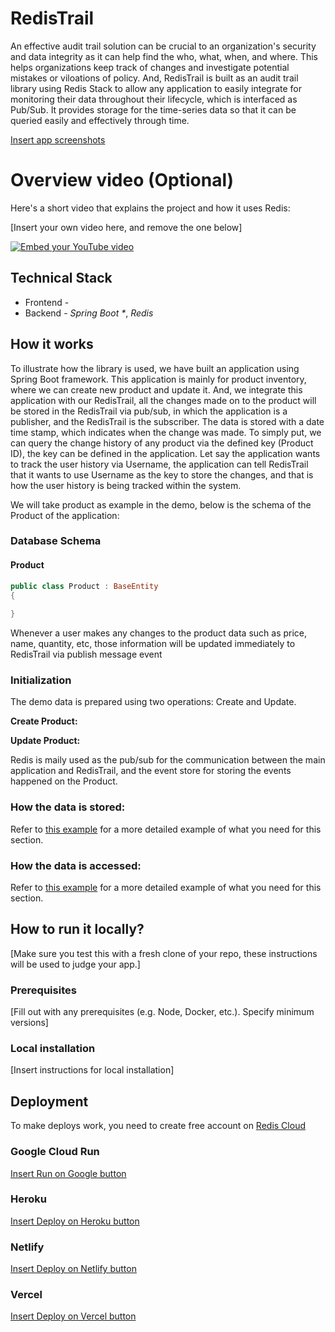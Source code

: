 # RedisTrail

 An effective audit trail solution can be crucial to an organization's security and data integrity as it can help find the who, what, when, and where. This helps organizations keep track of changes and investigate potential mistakes or viloations of policy. And, RedisTrail is built as an audit trail library using Redis Stack to allow any application to easily integrate for monitoring their data throughout their lifecycle, which is interfaced as Pub/Sub. It provides storage for the time-series data so that it can be queried easily and effectively through time.

[Insert app screenshots](https://docs.github.com/en/get-started/writing-on-github/getting-started-with-writing-and-formatting-on-github/basic-writing-and-formatting-syntax#uploading-assets)

# Overview video (Optional)

Here's a short video that explains the project and how it uses Redis:

[Insert your own video here, and remove the one below]

[![Embed your YouTube video](https://i.ytimg.com/vi/vyxdC1qK4NE/maxresdefault.jpg)](https://www.youtube.com/watch?v=vyxdC1qK4NE)

## Technical Stack

- Frontend - 
- Backend - _Spring Boot *_, _Redis_ 

## How it works

To illustrate how the library is used, we have built an application using Spring Boot framework. This application is mainly for product inventory, where we can create new product and update it. And, we integrate this application with our RedisTrail,  all the changes made on to the product will be stored in the RedisTrail via pub/sub, in which the application is a publisher, and the RedisTrail is the subscriber. The data is stored with a date time stamp, which indicates when the change was made. To simply put, we can query the change history of any product via the defined key (Product ID), the key can be defined in the application. Let say the application wants to track the user history via Username, the application can tell RedisTrail that it wants to use Username as the key to store the changes, and that is how the user history is being tracked within the system.

We will take product as example in the demo, below is the schema of the Product of the application:

### Database Schema

#### Product
```kotlin
public class Product : BaseEntity
{
 
}
```
Whenever a user makes any changes to the product data such as price, name, quantity, etc, those information will be updated immediately to RedisTrail via publish message event

### Initialization

The demo data is prepared using two operations: Create and Update.

**Create Product:**


**Update Product:**

Redis is maily used as the pub/sub for the communication between the main application and RedisTrail, and the event store for storing the events happened on the Product.

### How the data is stored:

Refer to [this example](https://github.com/redis-developer/basic-analytics-dashboard-redis-bitmaps-nodejs#how-the-data-is-stored) for a more detailed example of what you need for this section.

### How the data is accessed:

Refer to [this example](https://github.com/redis-developer/basic-analytics-dashboard-redis-bitmaps-nodejs#how-the-data-is-accessed) for a more detailed example of what you need for this section.


## How to run it locally?

[Make sure you test this with a fresh clone of your repo, these instructions will be used to judge your app.]

### Prerequisites

[Fill out with any prerequisites (e.g. Node, Docker, etc.). Specify minimum versions]

### Local installation

[Insert instructions for local installation]

## Deployment

To make deploys work, you need to create free account on [Redis Cloud](https://redis.info/try-free-dev-to)

### Google Cloud Run

[Insert Run on Google button](https://cloud.google.com/blog/products/serverless/introducing-cloud-run-button-click-to-deploy-your-git-repos-to-google-cloud)

### Heroku

[Insert Deploy on Heroku button](https://devcenter.heroku.com/articles/heroku-button)

### Netlify

[Insert Deploy on Netlify button](https://www.netlify.com/blog/2016/11/29/introducing-the-deploy-to-netlify-button/)

### Vercel

[Insert Deploy on Vercel button](https://vercel.com/docs/deploy-button)
